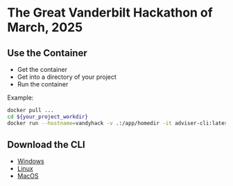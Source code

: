# The Great Vanderbilt Hackathon of March, 2025

## Use the Container

 * Get the container
 * Get into a directory of your project
 * Run the container

 Example:

 ```bash
 docker pull ...
 cd ${your_project_workdir}
 docker run --hostname=vandyhack -v .:/app/homedir -it adviser-cli:latest
 ```

## Download the CLI

 * [Windows](...)
 * [Linux](...)
 * [MacOS](...)

